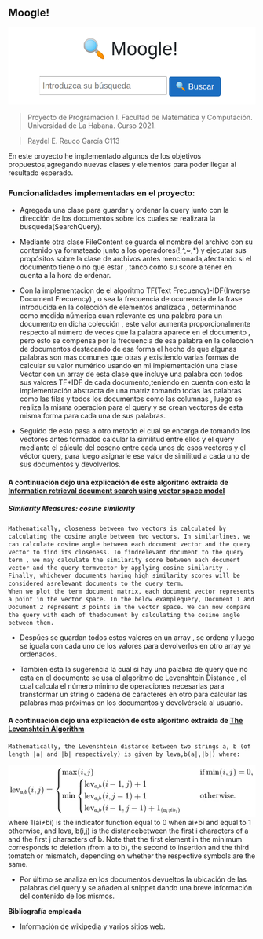 ## Moogle!

![](moogle.png)

> Proyecto de Programación I. Facultad de Matemática y Computación. Universidad de La Habana. Curso 2021.

>Raydel E. Reuco García C113

En este proyecto he implementado algunos de los objetivos propuestos,agregando nuevas clases y elementos para poder llegar al resultado esperado. 

### Funcionalidades implementadas en el proyecto:

- Agregada una clase para guardar y ordenar la query junto con la dirección de los documentos sobre los cuales se realizará la busqueda(SearchQuery).

- Mediante otra clase FileContent se guarda el nombre del archivo con su contenido ya formateado junto a los operadores(!,^,~,*) y ejecutar sus propósitos sobre la clase de archivos antes mencionada,afectando si el documento tiene o no que estar , tanco como su score a tener en cuenta a la hora de ordenar.

- Con la implementacion de el algoritmo TF(Text Frecuency)-IDF(Inverse Document Frecuency) , o sea la frecuencia de ocurrencia de la frase introducida en la 
colección de elementos analizada , determinando como medida númerica cuan relevante es una palabra para un documento en dicha colección , este valor aumenta 
proporcionalmente respecto al número de veces que la palabra aparece en el documento , pero esto se compensa por la frecuencia de esa palabra en la colección de 
documentos destacando de esa forma el hecho de que algunas palabras son mas comunes que otras y existiendo varias formas de calcular su valor numérico usando en 
mi implementación una clase Vector con un array de esta clase que incluye una palabra con todos sus valores TF*IDF de cada documento,teniendo en cuenta con esto 
la implementación abstracta de una matriz tomando todas las palabras como las filas y todos los documentos como las columnas , luego se realiza la misma 
operacion para el query y se crean vectores de esta misma forma para cada una de sus palabras.

- Seguido de esto pasa a otro metodo el cual se encarga de tomando los vectores antes formados calcular la similitud entre ellos y el query mediante el cálculo del coseno entre cada unos de esos vectores y el véctor query, para luego asignarle ese valor de similitud a cada uno de sus documentos y devolverlos.

#### A continuación dejo una explicación de este algoritmo extraída de [Information retrieval document search using vector space model](https://www.datasciencecentral.com/information-retrieval-document-search-using-vector-space-model-in/)
##### Similarity Measures: cosine similarity

    Mathematically, closeness between two vectors is calculated by calculating the cosine angle between two vectors. In similarlines, we can calculate cosine angle between each document vector and the query vector to find its closeness. To findrelevant document to the query term , we may calculate the similarity score between each document vector and the query termvector by applying cosine similarity . Finally, whichever documents having high similarity scores will be considered asrelevant documents to the query term.
    When we plot the term document matrix, each document vector represents a point in the vector space. In the below examplequery, Document 1 and Document 2 represent 3 points in the vector space. We can now compare the query with each of thedocument by calculating the cosine angle between them. 


- Despúes se guardan todos estos valores en un array , se ordena y luego se iguala con cada uno de los valores para devolverlos en otro array ya ordenados.

- También esta la sugerencia la cual si hay una palabra de query que no esta en el documento se usa el algoritmo de Levenshtein Distance , el cual calcula el 
número minimo de operaciones necesarias para transformar un string o cadena de caracteres en otro para calcular las palabras mas próximas en los documentos y 
devolvérsela al usuario.

#### A continuación dejo una explicación de este algoritmo extraída de [The Levenshtein Algorithm](https://www.cuelogic.com/blog/the-levenshtein-algorithm)

    Mathematically, the Levenshtein distance between two strings a, b (of length |a| and |b| respectively) is given by leva,b(a|,|b|) where:
![](Levenshtein.webp)
    where 1(ai≠bi) is the indicator function equal to 0 when ai≠bi and equal to 1 otherwise, and leva, b(i,j) is the distancebetween the first i characters of a and the first j characters of b.
    Note that the first element in the minimum corresponds to deletion (from a to b), the second to insertion and the third tomatch or mismatch, depending on whether the respective symbols are the same.

- Por último se analiza en los documentos devueltos la ubicación de las palabras del query y se añaden al snippet dando una breve información del contenido de los mismos.


**Bibliografía empleada**
- Información de wikipedia y varios sitios web.
